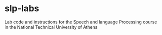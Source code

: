 # slp-labs
Lab code and instructions for the Speech and language Processing course in the National Technical University of Athens

